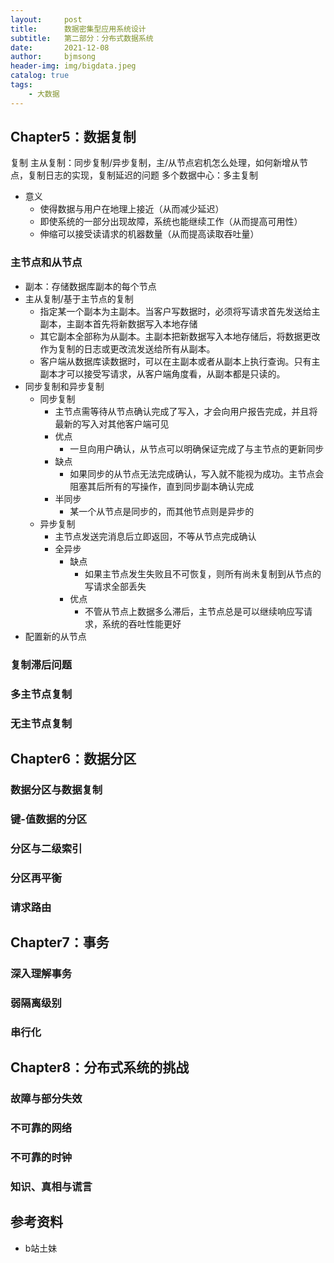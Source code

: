 ```yaml
---
layout:     post
title:      数据密集型应用系统设计
subtitle:   第二部分：分布式数据系统
date:       2021-12-08
author:     bjmsong
header-img: img/bigdata.jpeg
catalog: true
tags:
    - 大数据
---
```

## Chapter5：数据复制
复制
    主从复制：同步复制/异步复制，主/从节点宕机怎么处理，如何新增从节点，复制日志的实现，复制延迟的问题
    多个数据中心：多主复制
- 意义
    - 使得数据与用户在地理上接近（从而减少延迟）
    - 即使系统的一部分出现故障，系统也能继续工作（从而提高可用性）
    - 伸缩可以接受读请求的机器数量（从而提高读取吞吐量）
### 主节点和从节点
- 副本：存储数据库副本的每个节点
- 主从复制/基于主节点的复制
    - 指定某一个副本为主副本。当客户写数据时，必须将写请求首先发送给主副本，主副本首先将新数据写入本地存储
    - 其它副本全部称为从副本。主副本把新数据写入本地存储后，将数据更改作为复制的日志或更改流发送给所有从副本。
    - 客户端从数据库读数据时，可以在主副本或者从副本上执行查询。只有主副本才可以接受写请求，从客户端角度看，从副本都是只读的。
- 同步复制和异步复制
    - 同步复制
        - 主节点需等待从节点确认完成了写入，才会向用户报告完成，并且将最新的写入对其他客户端可见
        - 优点
            - 一旦向用户确认，从节点可以明确保证完成了与主节点的更新同步
        - 缺点
            - 如果同步的从节点无法完成确认，写入就不能视为成功。主节点会阻塞其后所有的写操作，直到同步副本确认完成
        - 半同步
            - 某一个从节点是同步的，而其他节点则是异步的
    - 异步复制
        - 主节点发送完消息后立即返回，不等从节点完成确认
        - 全异步
            - 缺点
                - 如果主节点发生失败且不可恢复，则所有尚未复制到从节点的写请求全部丢失
            - 优点
                - 不管从节点上数据多么滞后，主节点总是可以继续响应写请求，系统的吞吐性能更好
- 配置新的从节点
### 复制滞后问题
### 多主节点复制
### 无主节点复制

## Chapter6：数据分区
### 数据分区与数据复制
### 键-值数据的分区
### 分区与二级索引
### 分区再平衡
### 请求路由

## Chapter7：事务
### 深入理解事务
### 弱隔离级别
### 串行化

## Chapter8：分布式系统的挑战
### 故障与部分失效
### 不可靠的网络
### 不可靠的时钟
### 知识、真相与谎言

## 参考资料
- b站土妹

